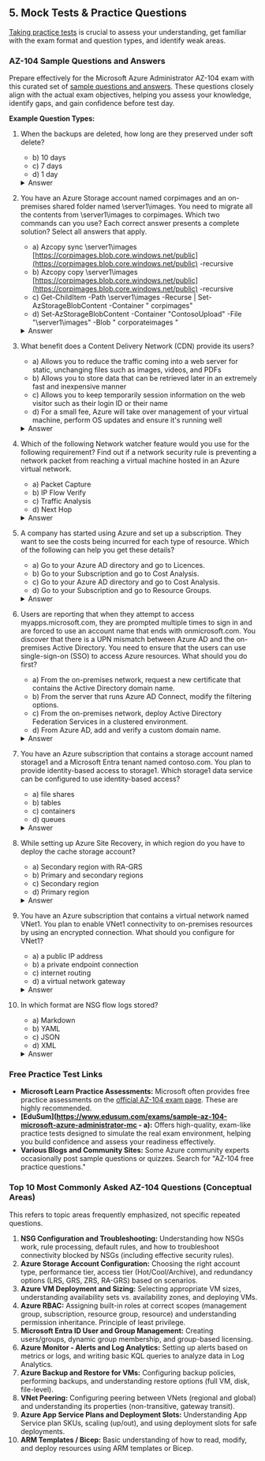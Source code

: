 ## 5. Mock Tests & Practice Questions

[Taking practice tests](https://www.edusum.com/microsoft/az-104-microsoft-azure-administrator) is crucial to assess your understanding, get familiar with the exam format and question types, and identify weak areas.

### AZ-104 Sample Questions and Answers

Prepare effectively for the Microsoft Azure Administrator AZ-104 exam with this curated set of [sample questions and answers](https://www.edusum.com/microsoft/microsoft-azure-administrator-az-104-certification-sample-questions). These questions closely align with the actual exam objectives, helping you assess your knowledge, identify gaps, and gain confidence before test day.

**Example Question Types:**

1. When the backups are deleted, how long are they preserved under soft delete?
    - b) 10 days
    - c) 7 days
    - d) 1 day

    <details markdown=1><summary markdown='span'>Answer</summary>
      Correct answer: a
    </details>

2. You have an Azure Storage account named corpimages and an on-premises shared folder named \\server1\images. You need to migrate all the contents from \\server1\images to corpimages. Which two commands can you use?
Each correct answer presents a complete solution? Select all answers that apply.
    - a) Azcopy sync \\server1\images [https://corpimages.blob.core.windows.net/public](https://corpimages.blob.core.windows.net/public) -recursive
    - b) Azcopy copy \\server1\images [https://corpimages.blob.core.windows.net/public](https://corpimages.blob.core.windows.net/public) -recursive
    - c) Get-ChildItem -Path \\server1\images -Recurse | Set-AzStorageBlobContent -Container " corpimages"
    - d) Set-AzStorageBlobContent -Container "ContosoUpload" -File "\\server1\images" -Blob " corporateimages "

    <details markdown=1><summary markdown='span'>Answer</summary>
      Correct answer: b, c
    </details>

3. What benefit does a Content Delivery Network (CDN) provide its users?
    - a) Allows you to reduce the traffic coming into a web server for static, unchanging files such as images, videos, and PDFs
    - b) Allows you to store data that can be retrieved later in an extremely fast and inexpensive manner
    - c) Allows you to keep temporarily session information on the web visitor such as their login ID or their name
    - d) For a small fee, Azure will take over management of your virtual machine, perform OS updates and ensure it's running well

    <details markdown=1><summary markdown='span'>Answer</summary>
      Correct answer: a
    </details>

4. Which of the following Network watcher feature would you use for the following requirement?
Find out if a network security rule is preventing a network packet from reaching a virtual machine hosted in an Azure virtual network.
    - a) Packet Capture
    - b) IP Flow Verify
    - c) Traffic Analysis
    - d) Next Hop

    <details markdown=1><summary markdown='span'>Answer</summary>
      Correct answer: b
    </details>

5. A company has started using Azure and set up a subscription. They want to see the costs being incurred for each type of resource. Which of the following can help you get these details?
    - a) Go to your Azure AD directory and go to Licences.
    - b) Go to your Subscription and go to Cost Analysis.
    - c) Go to your Azure AD directory and go to Cost Analysis.
    - d) Go to your Subscription and go to Resource Groups.

    <details markdown=1><summary markdown='span'>Answer</summary>
      Correct answer: b
    </details>

6. Users are reporting that when they attempt to access myapps.microsoft.com, they are prompted multiple times to sign in and are forced to use an account name that ends with onmicrosoft.com.
You discover that there is a UPN mismatch between Azure AD and the on-premises Active Directory. You need to ensure that the users can use single-sign-on (SSO) to access Azure resources.
What should you do first?
    - a) From the on-premises network, request a new certificate that contains the Active Directory domain name.
    - b) From the server that runs Azure AD Connect, modify the filtering options.
    - c) From the on-premises network, deploy Active Directory Federation Services in a clustered environment.
    - d) From Azure AD, add and verify a custom domain name.

    <details markdown=1><summary markdown='span'>Answer</summary>
      Correct answer: d
    </details>

7. You have an Azure subscription that contains a storage account named storage1 and a Microsoft Entra tenant named contoso.com. You plan to provide identity-based access to storage1. Which storage1 data service can be configured to use identity-based access?
    - a) file shares
    - b) tables
    - c) containers
    - d) queues

    <details markdown=1><summary markdown='span'>Answer</summary>
      Correct answer: a
    </details>

8. While setting up Azure Site Recovery, in which region do you have to deploy the cache storage account?
    - a) Secondary region with RA-GRS
    - b) Primary and secondary regions
    - c) Secondary region
    - d) Primary region

    <details markdown=1><summary markdown='span'>Answer</summary>
      Correct answer: d
    </details>

9. You have an Azure subscription that contains a virtual network named VNet1. You plan to enable VNet1 connectivity to on-premises resources by using an encrypted connection. What should you configure for VNet1?
    - a) a public IP address
    - b) a private endpoint connection
    - c) internet routing
    - d) a virtual network gateway

    <details markdown=1><summary markdown='span'>Answer</summary>
      Correct answer: d
    </details>

10. In which format are NSG flow logs stored?
    - a) Markdown
    - b) YAML
    - c) JSON
    - d) XML

    <details markdown=1><summary markdown='span'>Answer</summary>
      Correct answer: c
    </details>

### Free Practice Test Links
* **Microsoft Learn Practice Assessments:** Microsoft often provides free practice assessments on the [official AZ-104 exam page](https://learn.microsoft.com/en-us/credentials/certifications/azure-administrator/?practice-assessment-type=certification#certification-practice-for-the-exam). These are highly recommended. 
* **[EduSum](https://www.edusum.com/exams/sample-az-104-microsoft-azure-administrator-mc    - a):** Offers high-quality, exam-like practice tests designed to simulate the real exam environment, helping you build confidence and assess your readiness effectively. 
* **Various Blogs and Community Sites:** Some Azure community experts occasionally post sample questions or quizzes. Search for "AZ-104 free practice questions."

### Top 10 Most Commonly Asked AZ-104 Questions (Conceptual Areas)

This refers to topic areas frequently emphasized, not specific repeated questions.

1.  **NSG Configuration and Troubleshooting:** Understanding how NSGs work, rule processing, default rules, and how to troubleshoot connectivity blocked by NSGs (including effective security rules).
2.  **Azure Storage Account Configuration:** Choosing the right account type, performance tier, access tier (Hot/Cool/Archive), and redundancy options (LRS, GRS, ZRS, RA-GRS) based on scenarios.
3.  **Azure VM Deployment and Sizing:** Selecting appropriate VM sizes, understanding availability sets vs. availability zones, and deploying VMs.
4.  **Azure RBAC:** Assigning built-in roles at correct scopes (management group, subscription, resource group, resource) and understanding permission inheritance. Principle of least privilege.
5.  **Microsoft Entra ID User and Group Management:** Creating users/groups, dynamic group membership, and group-based licensing.
6.  **Azure Monitor - Alerts and Log Analytics:** Setting up alerts based on metrics or logs, and writing basic KQL queries to analyze data in Log Analytics.
7.  **Azure Backup and Restore for VMs:** Configuring backup policies, performing backups, and understanding restore options (full VM, disk, file-level).
8.  **VNet Peering:** Configuring peering between VNets (regional and global) and understanding its properties (non-transitive, gateway transit).
9.  **Azure App Service Plans and Deployment Slots:** Understanding App Service plan SKUs, scaling (up/out), and using deployment slots for safe deployments.
10. **ARM Templates / Bicep:** Basic understanding of how to read, modify, and deploy resources using ARM templates or Bicep.
